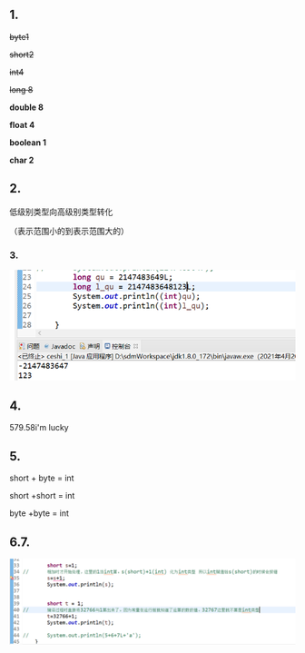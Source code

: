 ## 1.

~~byte1~~

 ~~short2~~

 ~~int4~~

 ~~long 8~~

**double 8** 

 **float 4**

**boolean 1** 

**char 2**

## 2.

低级别类型向高级别类型转化

（表示范围小的到表示范围大的）

### 3.

![image-20210420163713992](https://raw.githubusercontent.com/Leopard-S/pics_bed/master/20210420163715.png)	

## 4.

579.58i'm lucky

## 5.

short + byte = int

short +short = int

byte +byte = int

## 6.7.

![image-20210420170640656](https://raw.githubusercontent.com/Leopard-S/pics_bed/master/20210420170641.png)